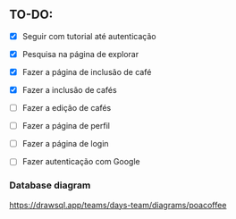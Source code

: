 ## TO-DO:
- [x] Seguir com tutorial até autenticação
- [x] Pesquisa na página de explorar
- [x] Fazer a página de inclusão de café
- [x] Fazer a inclusão de cafés
- [ ] Fazer a edição de cafés
- [ ] Fazer a página de perfil
- [ ] Fazer a página de login
- [ ] Fazer autenticação com Google




### Database diagram
https://drawsql.app/teams/days-team/diagrams/poacoffee